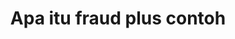 ---
title: Apa itu fraud plus contoh
linkurl: https://kutt.it/WRUGKr
fitur : lainlain
createdTime : 25/01/2020
modifiedTime : 25/01/2020
topik: Tax Planning & Fraud
color: ffd33d
img: fraud.png
---